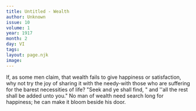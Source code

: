 ```yaml
---
title: Untitled - Wealth
author: Unknown
issue: 10
volume: 1
year: 1917
month: 2
day: VI
tags:
layout: page.njk
image:
---
```

If, as some men claim, that wealth fails to give happiness or satisfaction, why not try the joy of sharing it with the needy-with those who are suffering for the barest necessities of life?   "Seek and ye shall find, " and ''all the rest shall be added unto you."   No man of wealth need search long for happiness; he can make it bloom beside his door.


